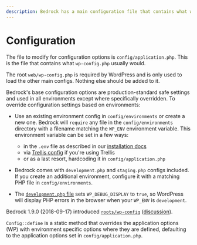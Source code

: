 ```yaml
---
description: Bedrock has a main configuration file that contains what wp-config.php usually world. There's also environment specific configuration files.
---
```


# Configuration

The file to modify for configuration options is `config/application.php`. This is the file that contains what `wp-config.php` usually would.

The root `web/wp-config.php` is required by WordPress and is only used to load the other main configs. Nothing else should be added to it.

Bedrock's base configuration options are production-standard safe settings and used in all environments except where specifically overridden. To override configuration settings based on environments:

- Use an existing environment config in `config/environments` or create a new one. Bedrock will `require` any file in the `config/environments` directory with a filename matching the `WP_ENV` environment variable. This environment variable can be set in a few ways:
  - in the `.env` file as described in our [installation docs](installation.md)
  - via [Trellis config](wordpress-sites.md) if you're using Trellis
  - or as a last resort, hardcoding it in `config/application.php`

- Bedrock comes with `development.php` and `staging.php` configs included. If you create an additional environment, configure it with a matching PHP file in `config/environments`.

- The [`development.php` file](https://github.com/roots/bedrock/blob/master/config/environments/development.php) sets `WP_DEBUG_DISPLAY` to `true`, so WordPress will display PHP errors in the browser when your `WP_ENV` is `development`.

Bedrock 1.9.0 (2018-09-17) introduced [`roots/wp-config`](https://github.com/roots/wp-config/blob/master/docs/why.md) ([discussion](https://github.com/roots/bedrock/pull/380)).

`Config::define` is a static method that overrides the application options (WP) with environment specific options where they are defined, defaulting to the application options set in `config/application.php`.
